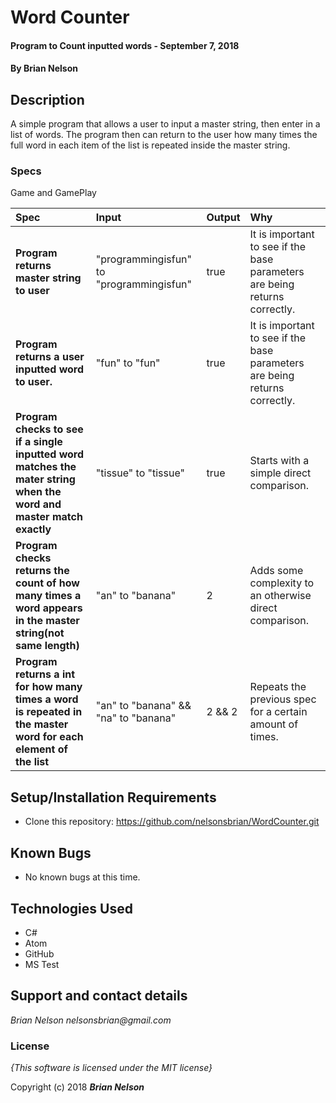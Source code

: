# Word Counter

#### Program to Count inputted words - September 7, 2018

#### By **Brian Nelson**

## Description

A simple program that allows a user to input a master string, then enter in a list of words. The program then can return to the user how many times the full word in each item of the list is repeated inside the master string.

### Specs

Game and GamePlay

| Spec | Input | Output | Why |
| :-------------     | :------------- | :------------- | :----------- |
| **Program returns master string to user** | "programmingisfun" to "programmingisfun" | true | It is important to see if the base parameters are being returns correctly. |
| **Program returns a user inputted word to user.** | "fun" to "fun" | true | It is important to see if the base parameters are being returns correctly. |
| **Program checks to see if a single inputted word matches the mater string when the word and master match exactly** | "tissue" to "tissue" | true | Starts with a simple direct comparison. |
| **Program checks returns the count of how many times a word appears in the master string(not same length)** | "an" to "banana" | 2 | Adds some complexity to an otherwise direct comparison. |
| **Program returns a int for how many times a word is repeated in the master word for each element of the list** | "an" to "banana" && "na" to "banana" | 2 && 2 | Repeats the previous spec for a certain amount of times. |



## Setup/Installation Requirements

* Clone this repository: https://github.com/nelsonsbrian/WordCounter.git

## Known Bugs
* No known bugs at this time.

## Technologies Used
* C#
* Atom
* GitHub
* MS Test

## Support and contact details

_Brian Nelson nelsonsbrian@gmail.com_

### License

*{This software is licensed under the MIT license}*

Copyright (c) 2018 **_Brian Nelson_**
